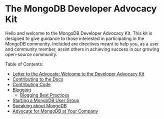 The MongoDB Developer Advocacy Kit
====================================

Hello and welcome to the MongoDB Developer Advocacy Kit. This kit is designed to give guidance to those interested in
participating in the MongoDB community. Included are directives meant to help you, as a user and community member, assist 
others in achieving success in our growing open-source community.

Table of Contents:

* [Letter to the Advocate: Welcome to the Developer Advocacy Kit](https://github.com/FrancescaK/MongoDB_DAK/blob/master/A%20Letter%20to%20the%20Advocate.md)
* [Contributing to the Docs](https://github.com/FrancescaK/MongoDB_DAK/blob/master/Contributing%20to%20the%20Docs.md)
* [Contributing Code](https://github.com/FrancescaK/MongoDB_DAK/blob/master/Contributing%20Code.md)
* [Blogging](https://github.com/FrancescaK/MongoDB_DAK/blob/master/Blogging.md)
  * [Blogging Best Practices](https://github.com/FrancescaK/MongoDB_DAK/blob/master/Blogging%20Best%20Practices.md)
* [Starting a MongoDB User Group](https://github.com/FrancescaK/MongoDB_DAK/blob/master/MongoDB%20User%20Groups.md)
* [Speaking about MongoDB](https://github.com/FrancescaK/MongoDB_DAK/blob/master/Speaking%20About%20MongoDB.md)
* [Advocate for MongoDB at Your Company](https://github.com/FrancescaK/MongoDB_DAK/blob/master/At%20Your%20Company.md)

